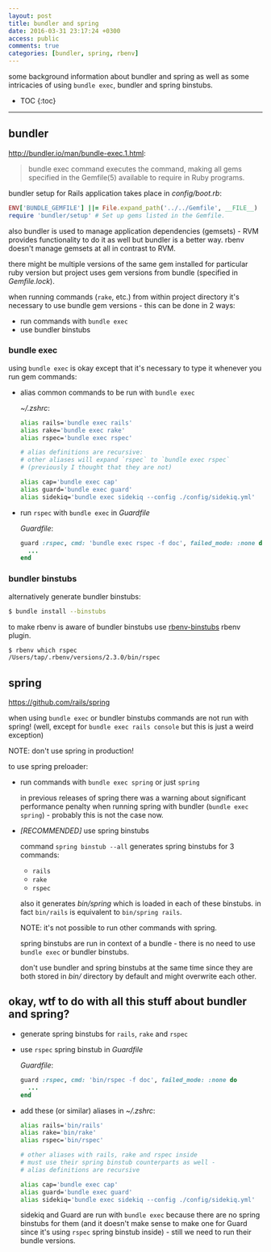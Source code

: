 ```yaml
---
layout: post
title: bundler and spring
date: 2016-03-31 23:17:24 +0300
access: public
comments: true
categories: [bundler, spring, rbenv]
---
```


some background information about bundler and spring as well as some
intricacies of using `bundle exec`, bundler and spring binstubs.

<!-- more -->

* TOC
{:toc}
<hr>

bundler
-------

<http://bundler.io/man/bundle-exec.1.html>:

> bundle exec command executes the command, making all gems specified
> in the Gemfile(5) available to require in Ruby programs.

bundler setup for Rails application takes place in _config/boot.rb_:

```ruby
ENV['BUNDLE_GEMFILE'] ||= File.expand_path('../../Gemfile', __FILE__)
require 'bundler/setup' # Set up gems listed in the Gemfile.
```

also bundler is used to manage application dependencies (gemsets) -
RVM provides functionality to do it as well but bundler is a better way.
rbenv doesn't manage gemsets at all in contrast to RVM.

there might be multiple versions of the same gem installed for particular ruby
version but project uses gem versions from bundle (specified in _Gemfile.lock_).

when running commands (`rake`, etc.) from within project directory
it's necessary to use bundle gem versions - this can be done in 2 ways:

- run commands with `bundle exec`
- use bundler binstubs

### bundle exec

using `bundle exec` is okay except that it's necessary to type it whenever
you run gem commands:

- alias common commands to be run with `bundle exec`

  _~/.zshrc_:

  ```sh
  alias rails='bundle exec rails'
  alias rake='bundle exec rake'
  alias rspec='bundle exec rspec'

  # alias definitions are recursive:
  # other aliases will expand `rspec` to `bundle exec rspec`
  # (previously I thought that they are not)

  alias cap='bundle exec cap'
  alias guard='bundle exec guard'
  alias sidekiq='bundle exec sidekiq --config ./config/sidekiq.yml'
  ```

- run `rspec` with `bundle exec` in _Guardfile_

  _Guardfile_:

  ```ruby
  guard :rspec, cmd: 'bundle exec rspec -f doc', failed_mode: :none do
    ...
  end
  ```

### bundler binstubs

alternatively generate bundler binstubs:

```sh
$ bundle install --binstubs
```

to make rbenv is aware of bundler binstubs use
[rbenv-binstubs](https://github.com/ianheggie/rbenv-binstubs) rbenv plugin.

```sh
$ rbenv which rspec
/Users/tap/.rbenv/versions/2.3.0/bin/rspec
```

spring
------

<https://github.com/rails/spring>

when using `bundle exec` or bundler binstubs commands are not run with spring!
(well, except for `bundle exec rails console` but this is just a weird exception)

NOTE: don't use spring in production!

to use spring preloader:

- run commands with `bundle exec spring` or just `spring`

  in previous releases of spring there was a warning about
  significant performance penalty when running spring with bundler
  (`bundle exec spring`) - probably this is not the case now.

- *[RECOMMENDED]* use spring binstubs

  command `spring binstub --all` generates spring binstubs for 3 commands:

  - `rails`
  - `rake`
  - `rspec`

  also it generates _bin/spring_ which is loaded in each of these binstubs.
  in fact `bin/rails` is equivalent to `bin/spring rails`.

  NOTE: it's not possible to run other commands with spring.

  spring binstubs are run in context of a bundle -
  there is no need to use `bundle exec` or bundler binstubs.

  don't use bundler and spring binstubs at the same time since they are
  both stored in _bin/_ directory by default and might overwrite each other.

okay, wtf to do with all this stuff about bundler and spring?
-------------------------------------------------------------

- generate spring binstubs for `rails`, `rake` and `rspec`
- use `rspec` spring binstub in _Guardfile_

  _Guardfile_:

  ```ruby
  guard :rspec, cmd: 'bin/rspec -f doc', failed_mode: :none do
    ...
  end
  ```

- add these (or similar) aliases in _~/.zshrc_:

  ```sh
  alias rails='bin/rails'
  alias rake='bin/rake'
  alias rspec='bin/rspec'

  # other aliases with rails, rake and rspec inside
  # must use their spring binstub counterparts as well -
  # alias definitions are recursive

  alias cap='bundle exec cap'
  alias guard='bundle exec guard'
  alias sidekiq='bundle exec sidekiq --config ./config/sidekiq.yml'
  ```

  sidekiq and Guard are run with `bundle exec` because there are no
  spring binstubs for them (and it doesn't make sense to make one
  for Guard since it's using `rspec` spring binstub inside) - still
  we need to run their bundle versions.
